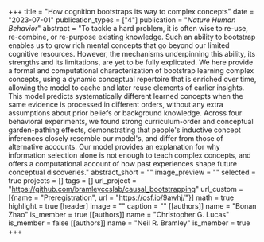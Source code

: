 +++
title = "How cognition bootstraps its way to complex concepts"
date = "2023-07-01"
publication_types = ["4"]
publication = "_Nature Human Behavior_"
abstract = "To tackle a hard problem, it is often wise to re-use, re-combine, or re-purpose existing knowledge. Such an ability to bootstrap enables us to grow rich mental concepts that go beyond our limited cognitive resources. However, the mechanisms underpinning this ability, its strengths and its limitations, are yet to be fully explicated. We here provide a formal and computational characterization of bootstrap learning complex concepts, using a dynamic conceptual repertoire that is enriched over time, allowing the model to cache and later reuse elements of earlier insights. This model predicts systematically different learned concepts when the same evidence is processed in different orders, without any extra assumptions about prior beliefs or background knowledge. Across four behavioral experiments, we found strong curriculum-order and conceptual garden-pathing effects, demonstrating that people's inductive concept inferences closely resemble our model's, and differ from those of alternative accounts. Our model provides an explanation for why information selection alone is not enough to teach complex concepts, and offers a computational account of how past experiences shape future conceptual discoveries."
abstract_short = ""
image_preview = ""
selected = true
projects = []
tags = []
url_project = "https://github.com/bramleyccslab/causal_bootstrapping"
url_custom = [{name = "Preregistration", url = "https://osf.io/9awhj/"}]
math = true
highlight = true
[header]
image = ""
caption = ""
[[authors]]
	name = "Bonan Zhao"
	is_member = true
[[authors]]
	name = "Christopher G. Lucas"
	is_member = false
[[authors]]
	name = "Neil R. Bramley"
	is_member = true
+++

